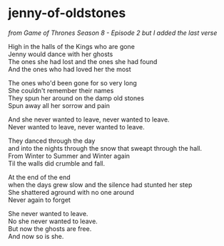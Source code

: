 # jenny-of-oldstones

_from Game of Thrones Season 8 - Episode 2 but I added the last verse_

High in the halls of the Kings who are gone  
Jenny would dance with her ghosts  
The ones she had lost and the ones she had found  
And the ones who had loved her the most  

The ones who'd been gone for so very long  
She couldn't remember their names  
They spun her around on the damp old stones  
Spun away all her sorrow and pain  

And she never wanted to leave, never wanted to leave.  
Never wanted to leave, never wanted to leave.  

They danced through the day  
and into the nights through the snow that sweapt through the hall.  
From Winter to Summer and Winter again  
Til the walls did crumble and fall.  

At the end of the end  
when the days grew slow and the silence had stunted her step  
She shattered aground with no one around  
Never again to forget  

She never wanted to leave.  
No she never wanted to leave.  
But now the ghosts are free.  
And now so is she.  
